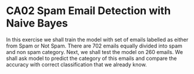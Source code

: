 # CA02 Spam Email Detection with Naive Bayes

In this exercise we shall train the model with set of emails labelled as either from Spam 
or Not Spam. There are 702 emails equally divided into spam and non spam category. 
Next, we shall test the model on 260 emails. We shall ask model to predict the category 
of this emails and compare the accuracy with correct classification that we already know. 
